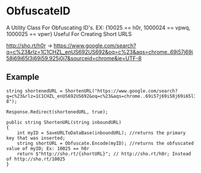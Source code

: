 # ObfuscateID
A Utility Class For Obfuscating ID's. EX: {10025 == h0r, 1000024 == vpwq, 1000025 == vpwr} Useful For Creating Short URLS

http://sho.rt/h0r -> https://www.google.com/search?q=c%23&rlz=1C1CHZL_enUS692US692&oq=c%23&aqs=chrome..69i57j69i58j69i65l3j69i59.925j0j7&sourceid=chrome&ie=UTF-8

## Example

	string shortenedURL = ShortenURL("https://www.google.com/search?q=c%23&rlz=1C1CHZL_enUS692US692&oq=c%23&aqs=chrome..69i57j69i58j69i65l3j69i59.925j0j7&sourceid=chrome&ie=UTF-8");
	
	Response.Redirect(shortenedURL, true);

	public string ShortenURL(string inboundURL)
	{
		int myID = SaveURLToDataBase(inboundURL); //returns the primary key that was inserted;
		string shortURL = Obfuscate.Encode(myID); //returns the obfuscated value of myID; Ex: 10025 == h0r
		return $"http://sho.rt/{shortURL}"; // http://sho.rt/h0r; Instead of http://sho.rt/10025
	}
